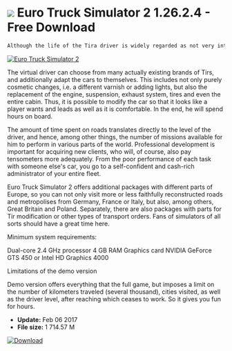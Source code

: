# ![](https://cdn.softexe.net/static/icon/win.gif) Euro Truck Simulator 2 1.26.2.4 - Free Download

```sh
Although the life of the Tira driver is widely regarded as not very interesting, so many would have dreamed about such a job and visiting the world on board a multi-wheeled machine. Euro Truck Simulator 2 allows you to fulfill your dreams without leaving your home or spending money on very expensive transport vehicles. By starting the game on the computer, you can start a great journey on European roads and cities.
```
[![Euro Truck Simulator 2](https://gallery.dpcdn.pl/imgc/Tools/61325/g_-_420x350_1.5_-_x20150828121307_0.jpg)](https://softexe.net/win/games-entertainment/simulators/euro-truck-simulator-2:pppaa.html)

The virtual driver can choose from many actually existing brands of Tirs, and additionally adapt the cars to themselves. This includes not only purely cosmetic changes, i.e. a different varnish or adding lights, but also the replacement of the engine, suspension, exhaust system, tires and even the entire cabin. Thus, it is possible to modify the car so that it looks like a player wants and leads as well as it is comfortable. In the end, he will spend hours on board.
 
 
 The amount of time spent on roads translates directly to the level of the driver, and hence, among other things, the number of missions available for him to perform in various parts of the world. Professional development is important for acquiring new clients, who will, of course, also pay tensometers more adequately. From the poor performance of each task with someone else's car, you go to a self-confident and cash-rich administrator of your entire fleet.
 
 
 
 Euro Truck Simulator 2 offers additional packages with different parts of Europe, so you can not only visit more or less faithfully reconstructed roads and metropolises from Germany, France or Italy, but also, among others, Great Britain and Poland. Separately, there are also packages with parts for Tir modification or other types of transport orders. Fans of simulators of all sorts should have a great time here.
 
 
 
 Minimum system requirements:
 
 Dual-core 2.4 GHz processor
 4 GB RAM
 Graphics card NVIDIA GeForce GTS 450 or Intel HD Graphics 4000
 
 
 
 Limitations of the demo version
 
 Demo version offers everything that the full game, but imposes a limit on the number of kilometers traveled (several thousand), cities visited, as well as the driver level, after reaching which ceases to work. So it gives you fun for hours.


- **Update:** Feb 06 2017
- **File size:** 1 714.57 M

[![Download](https://cdn.softexe.net/static/img/download.png)](https://softexe.net/win/games-entertainment/simulators/euro-truck-simulator-2:pppaa.html)

